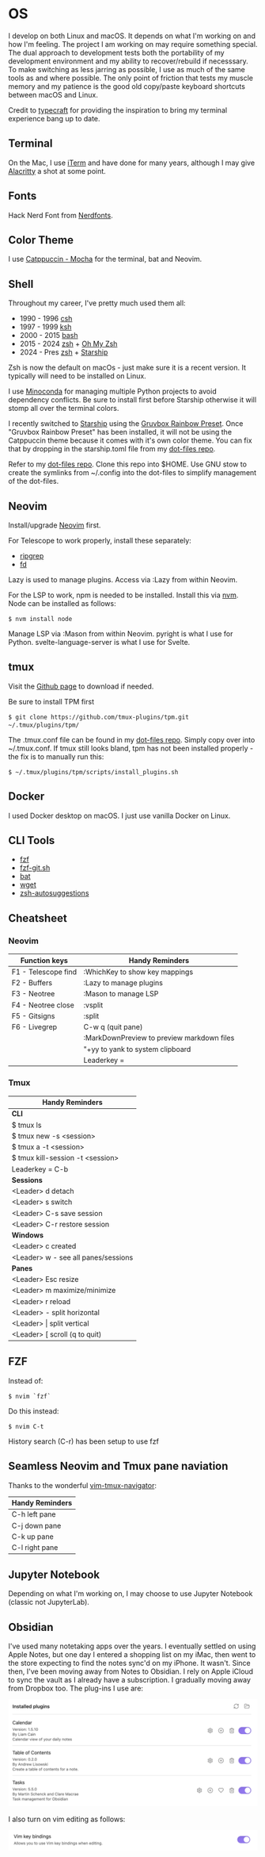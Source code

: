 # OS

I develop on both Linux and macOS. It depends on what I'm working on and how I'm feeling. The project I am working on may require something special. The dual approach to development tests both the portability of my development environment and my ability to recover/rebuild if necesssary. To make switching as less jarring as possible, I use as much of the same tools as and where possible. The only point of friction that tests my muscle memory and my patience is the good old copy/paste keyboard shortcuts between macOS and Linux.

Credit to [typecraft](https://www.youtube.com/watch?v=ZDV4edcaXSY) for providing the inspiration to bring my terminal experience bang up to date.

## Terminal

On the Mac, I use [iTerm](https://iterm2.com) and have done for many years, although I may give [Alacritty](https://github.com/alacritty/alacritty) a shot at some point.

## Fonts

Hack Nerd Font from [Nerdfonts](https://www.nerdfonts.com/font-downloads).

## Color Theme

I use [Catppuccin - Mocha](https://github.com/catppuccin/catppuccin) for the terminal, bat and Neovim.

## Shell

Throughout my career, I've pretty much used them all:

- 1990 - 1996 [csh](https://en.wikipedia.org/wiki/C_shell)
- 1997 - 1999 [ksh](https://en.wikipedia.org/wiki/KornShell)
- 2000 - 2015 [bash](https://www.gnu.org/software/bash/)
- 2015 - 2024 [zsh](https://zsh.sourceforge.io) + [Oh My Zsh](https://ohmyz.sh)
- 2024 - Pres [zsh](https://zsh.sourceforge.io) + [Starship](https://starship.rs)

Zsh is now the default on macOs - just make sure it is a recent version. It typically will need to be installed on Linux.

I use [Minoconda](https://docs.anaconda.com/free/miniconda/index.html) for managing multiple Python projects to avoid dependency conflicts. Be sure to install first before Starship otherwise it will stomp all over the terminal colors.

I recently switched to [Starship](https://starship.rs) using the [Gruvbox Rainbow Preset](https://starship.rs/presets/gruvbox-rainbow). Once "Gruvbox Rainbow Preset" has been installed, it will not be using the Catppuccin theme because it comes with it's own color theme. You can fix that by dropping in the starship.toml file from my [dot-files repo](https://github.com/jasondchambers/dot-files).

Refer to my [dot-files repo](https://github.com/jasondchambers/dot-files). Clone this repo into $HOME. Use GNU stow to create the symlinks from ~/.config into the dot-files to simplify management of the dot-files.

## Neovim

Install/upgrade [Neovim](https://neovim.io) first.

For Telescope to work properly, install these separately:

- [ripgrep](https://github.com/BurntSushi/ripgrep)
- [fd](https://github.com/sharkdp/fd)

Lazy is used to manage plugins. Access via :Lazy from within Neovim.

For the LSP to work, npm is needed to be installed. Install this via [nvm](https://github.com/nvm-sh/nvm). Node can be installed as follows:

    $ nvm install node

Manage LSP via :Mason from within Neovim. pyright is what I use for Python. svelte-language-server is what I use for Svelte.

## tmux

Visit the [Github page](https://github.com/tmux/tmux/wiki) to download if needed.

Be sure to install TPM first

    $ git clone https://github.com/tmux-plugins/tpm.git ~/.tmux/plugins/tpm/

The .tmux.conf file can be found in my [dot-files repo](https://github.com/jasondchambers/dot-files). Simply copy over into ~/.tmux.conf. If tmux still looks bland, tpm has not been installed properly - the fix is to manually run this:

    $ ~/.tmux/plugins/tpm/scripts/install_plugins.sh

## Docker

I used Docker desktop on macOS. I just use vanilla Docker on Linux.

## CLI Tools

- [fzf](https://github.com/junegunn/fzf)
- [fzf-git.sh](https://github.com/junegunn/fzf-git.sh)
- [bat](https://github.com/sharkdp/bat)
- [wget](https://www.gnu.org/software/wget/)
- [zsh-autosuggestions](https://github.com/zsh-users/zsh-autosuggestions)

## Cheatsheet

### Neovim

| Function keys       | Handy Reminders                            |
| ------------------- | ------------------------------------------ |
| F1 - Telescope find | :WhichKey to show key mappings             |
| F2 - Buffers        | :Lazy to manage plugins                    |
| F3 - Neotree        | :Mason to manage LSP                       |
| F4 - Neotree close  | :vsplit                                    |
| F5 - Gitsigns       | :split                                     |
| F6 - Livegrep       | C-w q (quit pane)                          |
|                     | :MarkDownPreview to preview markdown files |
|                     | "+yy to yank to system clipboard           |
|                     | Leaderkey = <space>                        |

### Tmux

| Handy Reminders                      |
| ------------------------------------ |
| **CLI**                              |
| $ tmux ls                            |
| $ tmux new -s \<session>             |
| $ tmux a -t \<session>               |
| $ tmux kill-session -t \<session>    |
| Leaderkey = C-b                      |
| **Sessions**                         |
| \<Leader> d detach                   |
| \<Leader> s switch                   |
| \<Leader> C-s save session           |
| \<Leader> C-r restore session        |
| **Windows**                          |
| \<Leader> c created                  |
| \<Leader> w - see all panes/sessions |
| **Panes**                            |
| \<Leader> Esc resize                 |
| \<Leader> m maximize/minimize        |
| \<Leader> r reload                   |
| \<Leader> - split horizontal         |
| \<Leader> \| split vertical          |
| \<Leader> \[ scroll (q to quit)      |

## FZF

Instead of:

    $ nvim `fzf`

Do this instead:

    $ nvim C-t

History search (C-r) has been setup to use fzf

## Seamless Neovim and Tmux pane naviation

Thanks to the wonderful [vim-tmux-navigator](https://github.com/christoomey/vim-tmux-navigator):

| Handy Reminders |
| --------------- |
| C-h left pane   |
| C-j down pane   |
| C-k up pane     |
| C-l right pane  |

## Jupyter Notebook

Depending on what I'm working on, I may choose to use Jupyter Notebook (classic not JupyterLab).

## Obsidian

I've used many notetaking apps over the years. I eventually settled on using Apple Notes, but one day I entered a shopping list on my iMac, then went to the store expecting to find the notes sync'd on my iPhone. It wasn't. Since then, I've been moving away from Notes to Obsidian. I rely on Apple iCloud to sync the vault as I already have a subscription. I gradually moving away from Dropbox too. The plug-ins I use are:

![Obsidian plugins](Obsidianplugins.png)

I also turn on vim editing as follows:

![Turning on VIM key bindings](Obsidianvim.png)
